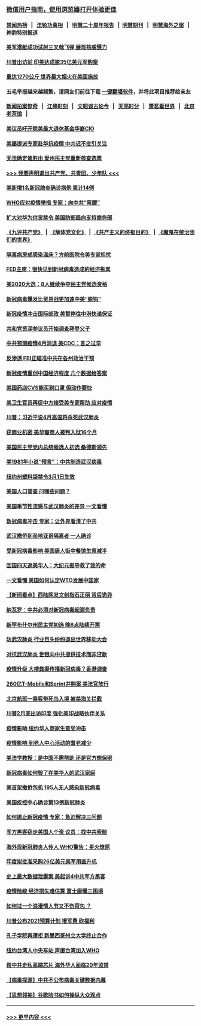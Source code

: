 ### [微信用户指南，使用浏览器打开体验更佳](https://github.com/gfw-breaker/banned-news1/blob/master/indexes/wechat-guide.md?t=0)
#### [禁闻热榜](热点新闻.md?t=0)  &nbsp;&nbsp;|&nbsp;&nbsp; [法轮功真相](https://github.com/gfw-breaker/truth/blob/master/README.md?t=0) &nbsp;&nbsp;|&nbsp;&nbsp; [明慧二十周年报告](https://github.com/gfw-breaker/mh-reports/blob/master/README.md?t=0) &nbsp;&nbsp;|&nbsp;&nbsp;[明慧期刊](https://github.com/gfw-breaker/mh-qikan) &nbsp;&nbsp;|&nbsp;&nbsp; [明慧海外之窗](https://github.com/gfw-breaker/mh-news/blob/master/README.md?t=0) &nbsp;&nbsp;|&nbsp;&nbsp; [神韵特别报道](https://github.com/gfw-breaker/mh-news/blob/master/shenyun.md?t=0)
#### [美军潜艇成功试射三叉戟飞弹 展现核威慑力](../pages/nsc412/n11866046.md?t=02140044) 
#### [川普出访前 印美达成逾35亿美元军购案](../pages/nsc412/n11865444.md?t=02140044) 
#### [重达1270公斤 世界最大烟火在美国施放](../pages/nsc412/n11865198.md?t=02140044) 
#### 五毛举报越来越频繁，请网友们前往下载 [一键翻墙软件](https://github.com/gfw-breaker/ssr-accounts)，并将此项目推荐给亲友
#### [新闻拍案惊奇](https://github.com/gfw-breaker/banned-news1/blob/master/pages/link4.md) &nbsp;&nbsp;|&nbsp;&nbsp; [江峰时刻](https://github.com/gfw-breaker/banned-news1/blob/master/pages/link4.md) &nbsp;&nbsp;|&nbsp;&nbsp; [文昭谈古论今](https://github.com/gfw-breaker/banned-news1/blob/master/pages/link4.md) &nbsp;&nbsp;|&nbsp;&nbsp; [天亮时分](https://github.com/gfw-breaker/banned-news1/blob/master/pages/link4.md) &nbsp;&nbsp;|&nbsp;&nbsp; [萧茗看世界](https://github.com/gfw-breaker/banned-news1/blob/master/pages/link4.md) &nbsp;&nbsp;|&nbsp;&nbsp; [北京老茶馆](https://github.com/gfw-breaker/banned-news1/blob/master/pages/link4.md) &nbsp;&nbsp;|&nbsp;&nbsp; 
#### [美议员吁开除美最大退休基金华裔CIO](../pages/nsc412/n11865230.md?t=02140044) 
#### [美屡提派专家赴华抗疫情 中共迟不批引关注](../pages/nsc412/n11864719.md?t=02140044) 
#### [无法确定谁胜出 爱州民主党重新核查选票](../pages/nsc412/n11864830.md?t=02140044) 
#### [>>> 我要声明退出共产党、共青团、少年队 <<<](https://github.com/begood0513/goodnews/blob/master/quit/letter.md) 
#### [美新增1名新冠肺炎确诊病例 累计14例](../pages/nsc412/n11864893.md?t=02140044) 
#### [WHO应对疫情举措 专家：向中共“弯腰”](../pages/nsc412/n11864727.md?t=02140044) 
#### [扩大对华为供货禁令 美国防部趋向支持商务部](../pages/nsc412/n11864773.md?t=02140044) 
#### [《九评共产党》](https://github.com/begood0513/9ping.md/blob/master/README.md) &nbsp;|&nbsp; [《解体党文化》](../../../../jtdwh.md/blob/master/README.md)  &nbsp;|&nbsp; [《共产主义的终极目的》](../../../../gczydzjmd.md/blob/master/README.md) &nbsp;|&nbsp; [《魔鬼在统治我们的世界》](../../../../mgztzwmdsj.md/blob/master/README.md) 
#### [隔离病房成感染温床？方舱医院令美专家担忧](../pages/nsc412/n11864575.md?t=02140044) 
#### [FED主席：很快见到新冠病毒造成的经济拖累](../pages/nsc412/n11864507.md?t=02140044) 
#### [美2020大选：8人继续争夺民主党候选资格](../pages/nsc412/n11864327.md?t=02140044) 
#### [新冠病毒爆发比贸易战更加速中美“脱钩”](../pages/nsc412/n11864470.md?t=02140044) 
#### [新冠疫情冲击国际邮政 美暂停往中港快递保证](../pages/nsc412/n11864207.md?t=02140044) 
#### [共和党资深参议员开始调查拜登父子](../pages/nsc412/n11863984.md?t=02140044) 
#### [中共预测疫情4月消退 美CDC：言之过早](../pages/nsc412/n11864310.md?t=02140044) 
#### [反渗透 FBI正瞄准中共在各州政治干预](../pages/nsc412/n11864300.md?t=02140044) 
#### [新冠疫情重创中国经济程度 几个数据给答案](../pages/nsc412/n11864203.md?t=02140044) 
#### [美国药店CVS能买到口罩 但动作要快](../pages/nsc412/n11862438.md?t=02140044) 
#### [美卫生官员再促中方接受美专家帮助 应对疫情](../pages/nsc412/n11864043.md?t=02140044) 
#### [川普：习近平说4月高温将杀死武汉肺炎](../pages/nsc412/n11860814.md?t=02140044) 
#### [窃商业机密 美华裔商人被判入狱16个月](../pages/nsc412/n11863911.md?t=02140044) 
#### [美国民主党党内总统候选人初选 桑德斯领先](../pages/nsc412/n11863475.md?t=02140044) 
#### [美1981年小说“预言”：中共制造武汉病毒](../pages/nsc412/n11863306.md?t=02140044) 
#### [纽约州塑料袋禁令3月1日生效](../pages/nsc412/n11862832.md?t=02140044) 
#### [美国人口普查  问哪些问题？](../pages/nsc412/n11862808.md?t=02140044) 
#### [美国季节性流感与武汉肺炎的差异 一文看懂](../pages/nsc412/n11862428.md?t=02140044) 
#### [新冠病毒冲击 专家：让外界看清了中共](../pages/nsc412/n11862280.md?t=02140044) 
#### [武汉撤侨到圣地亚哥隔离者 一人确诊](../pages/nsc412/n11862460.md?t=02140044) 
#### [受新冠病毒影响 美国唐人街中餐馆生意减半](../pages/nsc412/n11861940.md?t=02140044) 
#### [回国四天返美华人：大纪元报导救了我的命](../pages/nsc412/n11862181.md?t=02140044) 
#### [一文看懂 美国如何认定WTO发展中国家](../pages/nsc412/n11862051.md?t=02140044) 
#### [【新闻看点】西陆网发文剑指石正丽 背后诡异](../pages/nsc412/n11861792.md?t=02140044) 
#### [纳瓦罗：中共必须对新冠病毒起源负责](../pages/nsc412/n11861810.md?t=02140044) 
#### [新罕布什尔州民主党初选 晚8点陆续开票](../pages/nsc412/n11861872.md?t=02140044) 
#### [防武汉肺炎 行业巨头纷纷退出世界移动大会](../pages/nsc412/n11861795.md?t=02140044) 
#### [对抗武汉肺炎 世银向中共提供技术而非贷款](../pages/nsc412/n11861652.md?t=02140044) 
#### [疫情升级 大楼粪渠传播新冠病毒？香港调查](../pages/nsc412/n11861556.md?t=02140044) 
#### [260亿T-Mobile和Sprint并购案 美法官放行](../pages/nsc412/n11861511.md?t=02140044) 
#### [北京航班一乘客带死鸟入境 被美海关拦截](../pages/nsc412/n11861317.md?t=02140044) 
#### [川普2月底出访印度 强化美印战略伙伴关系](../pages/nsc412/n11860557.md?t=02140044) 
#### [疫情影响  纽约华人商家生意受冲击](../pages/nsc412/n11860284.md?t=02140044) 
#### [疫情影响  到老人中心活动的耆老减少](../pages/nsc412/n11860199.md?t=02140044) 
#### [美法学教授：是中国不需帮助 还是官方想保密](../pages/nsc412/n11859492.md?t=02140044) 
#### [新冠病毒如何毁了在美华人的武汉家庭](../pages/nsc412/n11859524.md?t=02140044) 
#### [美首架撤侨包机 195人无人感染新冠病毒](../pages/nsc412/n11859908.md?t=02140044) 
#### [美国疾控中心确诊第13例新冠肺炎](../pages/nsc412/n11859966.md?t=02140044) 
#### [如何遏止新冠疫情 专家：急迫解决三问题](../pages/nsc412/n11859685.md?t=02140044) 
#### [军方黑客窃走美国人个资 议员：找中共索赔](../pages/nsc412/n11859371.md?t=02140044) 
#### [海外现新冠肺炎人传人 WHO警告：星火燎原](../pages/nsc412/n11859252.md?t=02140044) 
#### [印度拟批准采购26亿美元美军用直升机](../pages/nsc412/n11859143.md?t=02140044) 
#### [史上最大数据泄露案 美起诉4中共军方黑客](../pages/nsc412/n11859115.md?t=02140044) 
#### [疫情险峻 经济损失难估算 富士康曝三困境](../pages/nsc412/n11859120.md?t=02140044) 
#### [如何过一个浪漫情人节又不伤荷包 ？](../pages/nsc412/n11858969.md?t=02140044) 
#### [川普公布2021预算计划 增军费 砍福利](../pages/nsc412/n11859012.md?t=02140044) 
#### [孔子学院再遭拒 新墨西哥州立大学终止合作](../pages/nsc412/n11858661.md?t=02140044) 
#### [纽约台湾人中央车站  声援台湾加入WHO](../pages/nsc412/n11857757.md?t=02140044) 
#### [帮中共走私高端芯片 海外华人面临20年监禁](../pages/nsc412/n11855016.md?t=02140044) 
#### [【病毒探源】中共不公布病毒关键数据内幕](../pages/nsc412/n11856584.md?t=02140044) 
#### [【思想领袖】谷歌脸书如何操纵大众观点](../pages/nsc412/n11680874.md?t=02140044) 

----
#### [ >>> 更早内容 <<< ](../indexes/nsc412-earlier.md)
